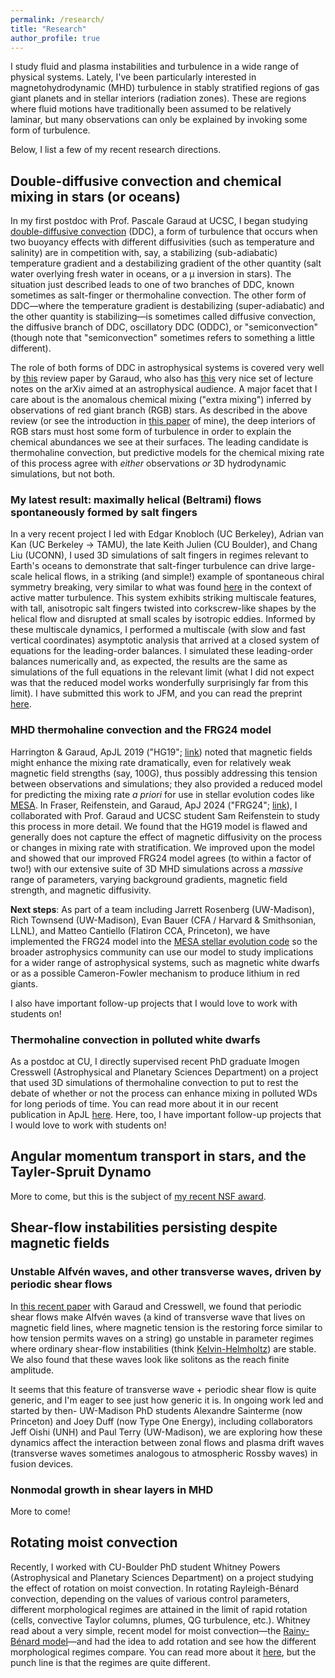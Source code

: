```yaml
---
permalink: /research/
title: "Research"
author_profile: true
---
```


I study fluid and plasma instabilities and turbulence in a wide range of physical systems. Lately, I've been particularly interested in magnetohydrodynamic (MHD) turbulence in stably stratified regions of gas giant planets and in stellar interiors (radiation zones). These are regions where fluid motions have traditionally been assumed to be relatively laminar, but many observations can only be explained by invoking some form of turbulence.

Below, I list a few of my recent research directions.

## Double-diffusive convection and chemical mixing in stars (or oceans)

In my first postdoc with Prof. Pascale Garaud at UCSC, I began studying [double-diffusive convection](https://en.wikipedia.org/wiki/Double_diffusive_convection) (DDC), a form of turbulence that occurs when two buoyancy effects with different diffusivities (such as temperature and salinity) are in competition with, say, a stabilizing (sub-adiabatic) temperature gradient and a destabilizing gradient of the other quantity (salt water overlying fresh water in oceans, or a μ inversion in stars). The situation just described leads to one of two branches of DDC, known sometimes as salt-finger or thermohaline convection. The other form of DDC—where the temperature gradient is destabilizing (super-adiabatic) and the other quantity is stabilizing—is sometimes called diffusive convection, the diffusive branch of DDC, oscillatory DDC (ODDC), or "semiconvection" (though note that "semiconvection" sometimes refers to something a little different).

The role of both forms of DDC in astrophysical systems is covered very well by [this](https://doi.org/10.1146/annurev-fluid-122316-045234) review paper by Garaud, who also has [this](https://arxiv.org/abs/2103.08072) very nice set of lecture notes on the arXiv aimed at an astrophysical audience. A major facet that I care about is the anomalous chemical mixing ("extra mixing") inferred by observations of red giant branch (RGB) stars. As described in the above review (or see the introduction in [this paper](https://doi.org/10.3847/1538-4357/aca024) of mine), the deep interiors of RGB stars must host some form of turbulence in order to explain the chemical abundances we see at their surfaces. The leading candidate is thermohaline convection, but predictive models for the chemical mixing rate of this process agree with *either* observations *or* 3D hydrodynamic simulations, but not both.

### My latest result: maximally helical (Beltrami) flows spontaneously formed by salt fingers
In a very recent project I led with Edgar Knobloch (UC Berkeley), Adrian van Kan (UC Berkeley -> TAMU), the late Keith Julien (CU Boulder), and Chang Liu (UCONN), I used 3D simulations of salt fingers in regimes relevant to Earth's oceans to demonstrate that salt-finger turbulence can drive large-scale helical flows, in a striking (and simple!) example of spontaneous chiral symmetry breaking, very similar to what was found [here](https://www.pnas.org/doi/10.1073/pnas.1614721114) in the context of active matter turbulence. This system exhibits striking multiscale features, with tall, anisotropic salt fingers twisted into corkscrew-like shapes by the helical flow and disrupted at small scales by isotropic eddies. Informed by these multiscale dynamics, I performed a multiscale (with slow and fast vertical coordinates) asymptotic analysis that arrived at a closed system of equations for the leading-order balances. I simulated these leading-order balances numerically and, as expected, the results are the same as simulations of the full equations in the relevant limit (what I did not expect was that the reduced model works wonderfully surprisingly far from this limit). I have submitted this work to JFM, and you can read the preprint [here](http://afraser3.github.io/files/sm_sf_main.pdf).

### MHD thermohaline convection and the FRG24 model
Harrington & Garaud, ApJL 2019 ("HG19"; [link](https://doi.org/10.3847/2041-8213/aaf812)) noted that magnetic fields might enhance the mixing rate dramatically, even for relatively weak magnetic field strengths (say, 100G), thus possibly addressing this tension between observations and simulations; they also provided a reduced model for predicting the mixing rate *a priori* for use in stellar evolution codes like [MESA](https://docs.mesastar.org/en/24.08.1/about.html). In Fraser, Reifenstein, and Garaud, ApJ 2024 ("FRG24"; [link](https://ui.adsabs.harvard.edu/abs/2024ApJ...964..184F/abstract)), I collaborated with Prof. Garaud and UCSC student Sam Reifenstein to study this process in more detail. We found that the HG19 model is flawed and generally does not capture the effect of magnetic diffusivity on the process or changes in mixing rate with stratification. We improved upon the model and showed that our improved FRG24 model agrees (to within a factor of two!) with our extensive suite of 3D MHD simulations across a *massive* range of parameters, varying background gradients, magnetic field strength, and magnetic diffusivity.

**Next steps**: As part of a team including Jarrett Rosenberg (UW-Madison), Rich Townsend (UW-Madison), Evan Bauer (CFA / Harvard & Smithsonian, LLNL), and Matteo Cantiello (Flatiron CCA, Princeton), we have implemented the FRG24 model into the [MESA stellar evolution code](https://docs.mesastar.org/en/24.08.1/about.html) so the broader astrophysics community can use our model to study implications for a wider range of astrophysical systems, such as magnetic white dwarfs or as a possible Cameron-Fowler mechanism to produce lithium in red giants. 

I also have important follow-up projects that I would love to work with students on!

### Thermohaline convection in polluted white dwarfs
As a postdoc at CU, I directly supervised recent PhD graduate Imogen Cresswell (Astrophysical and Planetary Sciences Department) on a project that used 3D simulations of thermohaline convection to put to rest the debate of whether or not the process can enhance mixing in polluted WDs for long periods of time. You can read more about it in our recent publication in ApJL [here](https://ui.adsabs.harvard.edu/abs/2025ApJ...986L..10C/abstract). Here, too, I have important follow-up projects that I would love to work with students on!

## Angular momentum transport in stars, and the Tayler-Spruit Dynamo

More to come, but this is the subject of [my recent NSF award](https://www.nsf.gov/awardsearch/showAward?AWD_ID=2402142&HistoricalAwards=false).

## Shear-flow instabilities persisting despite magnetic fields

### Unstable Alfvén waves, and other transverse waves, driven by periodic shear flows

In [this recent paper](https://doi.org/10.1017/jfm.2022.782) with Garaud and Cresswell, we found that periodic shear flows make Alfvén waves (a kind of transverse wave that lives on magnetic field lines, where magnetic tension is the restoring force similar to how tension permits waves on a string) go unstable in parameter regimes where ordinary shear-flow instabilities (think [Kelvin-Helmholtz](https://en.wikipedia.org/wiki/Kelvin%E2%80%93Helmholtz_instability)) are stable. We also found that these waves look like solitons as the reach finite amplitude. 

It seems that this feature of transverse wave + periodic shear flow is quite generic, and I'm eager to see just how generic it is. In ongoing work led and started by then- UW-Madison PhD students Alexandre Sainterme (now Princeton) and Joey Duff (now Type One Energy), including collaborators Jeff Oishi (UNH) and Paul Terry (UW-Madison), we are exploring how these dynamics affect the interaction between zonal flows and plasma drift waves (transverse waves sometimes analogous to atmospheric Rossby waves) in fusion devices.

### Nonmodal growth in shear layers in MHD

More to come!

## Rotating moist convection

Recently, I worked with CU-Boulder PhD student Whitney Powers (Astrophysical and Planetary Sciences Department) on a project studying the effect of rotation on moist convection. In rotating Rayleigh-Bénard convection, depending on the values of various control parameters, different morphological regimes are attained in the limit of rapid rotation (cells, convective Taylor columns, plumes, QG turbulence, etc.). Whitney read about a very simple, recent model for moist convection—the [Rainy-Bénard model](https://ui.adsabs.harvard.edu/abs/2019JFM...862..162V/abstract)—and had the idea to add rotation and see how the different morphological regimes compare. You can read more about it [here](https://ui.adsabs.harvard.edu/abs/2025arXiv250501626P/abstract), but the punch line is that the regimes are quite different.
